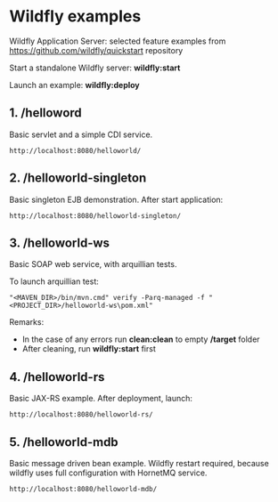 # Wildfly examples
Wildfly Application Server: selected feature examples from https://github.com/wildfly/quickstart repository

Start a standalone Wildfly server: **wildfly:start**

Launch an example: **wildfly:deploy**

## 1. **/helloword**

Basic servlet and a simple CDI service. 

    http://localhost:8080/helloworld/

## 2. **/helloworld-singleton**

Basic singleton EJB demonstration. After start application:

    http://localhost:8080/helloworld-singleton/

## 3. **/helloworld-ws**

Basic SOAP web service, with arquillian tests. 

To launch arquillian test: 

    "<MAVEN_DIR>/bin/mvn.cmd" verify -Parq-managed -f "<PROJECT_DIR>/helloworld-ws\pom.xml"

Remarks:

* In the case of any errors run **clean:clean** to empty **/target** folder
* After cleaning, run **wildfly:start** first

## 4. **/helloworld-rs**

Basic JAX-RS example. After deployment, launch:

    http://localhost:8080/helloworld-rs/

## 5. **/helloworld-mdb**

Basic message driven bean example. Wildfly restart required, because wildfly uses full configuration with HornetMQ service.

    http://localhost:8080/helloworld-mdb/


